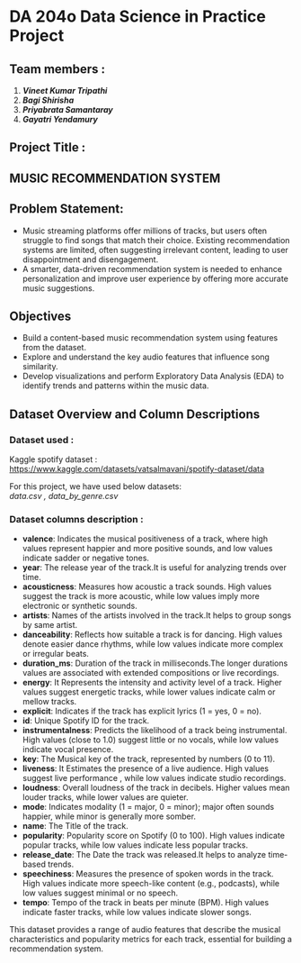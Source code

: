 # DA 204o Data Science in Practice Project

## Team members :
1. ***Vineet Kumar Tripathi***
2. ***Bagi Shirisha***
3. ***Priyabrata Samantaray***
4. ***Gayatri Yendamury***

## Project Title : 
## **MUSIC RECOMMENDATION SYSTEM**

## **Problem Statement:**
- Music streaming platforms offer millions of tracks, but users often struggle to find songs that match their choice. Existing recommendation systems are limited, often suggesting irrelevant content, leading to user disappointment and disengagement.
- A smarter, data-driven recommendation system is needed to enhance personalization and improve user experience by offering more accurate music suggestions.

## Objectives
- Build a content-based music recommendation system using features from the dataset.
- Explore and understand the key audio features that influence song similarity.
- Develop visualizations and perform Exploratory Data Analysis (EDA) to identify trends and patterns within the music data.

## Dataset Overview and Column Descriptions

### **Dataset used** : 
Kaggle spotify dataset : https://www.kaggle.com/datasets/vatsalmavani/spotify-dataset/data

For this project, we have used below datasets:\
*data.csv , data_by_genre.csv*

### **Dataset columns description** : 

- **valence**: Indicates the musical positiveness of a track, where high values represent happier and more positive sounds, and low values indicate sadder or negative tones.
- **year**: The release year of the track.It is useful for analyzing trends over time.
- **acousticness**: Measures how acoustic a track sounds. High values suggest the track is more acoustic, while low values imply more electronic or synthetic sounds.
- **artists**: Names of the artists involved in the track.It helps to group songs by same artist.
- **danceability**: Reflects how suitable a track is for dancing. High values denote easier dance rhythms, while low values indicate more complex or irregular beats.
- **duration_ms**: Duration of the track in milliseconds.The longer durations values are associated with extended compositions or live recordings.
- **energy**: It Represents the intensity and activity level of a track. Higher values suggest energetic tracks, while lower values indicate calm or mellow tracks.
- **explicit**: Indicates if the track has explicit lyrics (1 = yes, 0 = no).
- **id**: Unique Spotify ID for the track.
- **instrumentalness**: Predicts the likelihood of a track being instrumental. High values (close to 1.0) suggest little or no vocals, while low values indicate vocal presence.
- **key**: The Musical key of the track, represented by numbers (0 to 11).
- **liveness**: It Estimates the presence of a live audience. High values suggest live performance , while low values indicate studio recordings.
- **loudness**: Overall loudness of the track in decibels. Higher values mean louder tracks, while lower values are quieter.
- **mode**: Indicates modality (1 = major, 0 = minor); major often sounds happier, while minor is generally more somber.
- **name**: The Title of the track.
- **popularity**: Popularity score on Spotify (0 to 100). High values indicate popular tracks, while low values indicate less popular tracks.
- **release_date**: The Date the track was released.It helps to analyze time-based trends.
- **speechiness**: Measures the presence of spoken words in the track. High values indicate more speech-like content (e.g., podcasts), while low values suggest minimal or no speech.
- **tempo**: Tempo of the track in beats per minute (BPM). High values indicate faster tracks, while low values indicate slower songs.

This dataset provides a range of audio features that describe the musical characteristics and popularity metrics for each track, essential for building a recommendation system.
